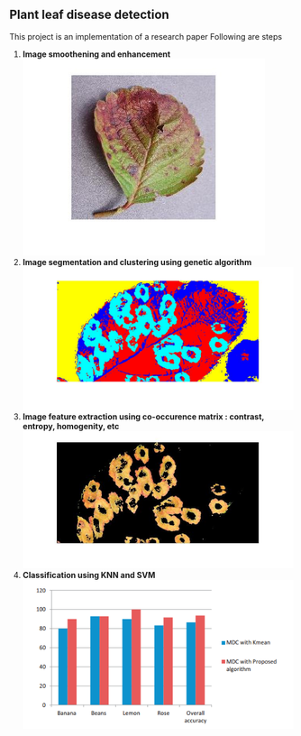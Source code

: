 ## Plant leaf disease detection

This project is an implementation of a research paper
Following are steps
1. **Image smoothening and enhancement**
![recorded_path](https://github.com/the-ray-kar/Plant-leaf-disease-detection/blob/main/sample_results/orignal.jpg)
3. **Image segmentation and clustering using genetic algorithm**
![recorded_path](https://github.com/the-ray-kar/Plant-leaf-disease-detection/blob/main/sample_results/cluestered1.jpg)
4. **Image feature extraction using co-occurence matrix : contrast, entropy, homogenity, etc**
 ![recorded_path](https://github.com/the-ray-kar/Plant-leaf-disease-detection/blob/main/sample_results/impseg1.jpg)
5. **Classification using KNN and SVM**
![recorded_path](https://github.com/the-ray-kar/Plant-leaf-disease-detection/blob/main/sample_results/results.png)
